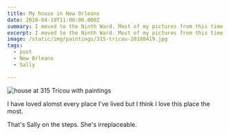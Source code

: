 ```yaml
---
title: My house in New Orleans
date: 2018-04-19T11:00:00.000Z
summary: I moved to the Ninth Ward. Most of my pictures from this time are out of focus.
excerpt: I moved to the Ninth Ward. Most of my pictures from this time are out of focus.
image: /static/img/paintings/315-tricou-20180419.jpg
tags:
  - post 
  - New Orleans
  - Sally

---
```


![house at 315 Tricou with paintings](/static/img/paintings/315-tricou-20180419.jpg "house at 315 Tricou with painting")

I have loved alomst every place I've lived but I think I love this place the most.

That's Sally on the steps. She's irreplaceable.
